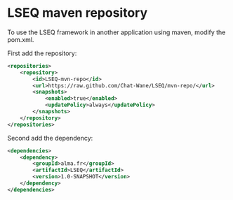 LSEQ maven repository
=====================
To use the LSEQ framework in another application using maven, modify the pom.xml.

First add the repository:
```xml
<repositories>
    <repository>
        <id>LSEQ-mvn-repo</id>
        <url>https://raw.github.com/Chat-Wane/LSEQ/mvn-repo/</url>
        <snapshots>
            <enabled>true</enabled>
            <updatePolicy>always</updatePolicy>
        </snapshots>
    </repository>
</repositories>
```

Second add the dependency:
```xml
<dependencies>
    <dependency>
        <groupId>alma.fr</groupId>
        <artifactId>LSEQ</artifactId>
        <version>1.0-SNAPSHOT</version>
    </dependency>
</dependencies>
```
